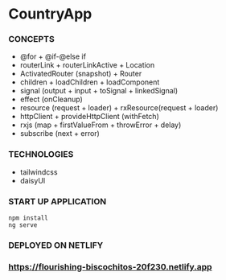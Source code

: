 # CountryApp

### CONCEPTS
* @for + @if-@else if
* routerLink + routerLinkActive + Location
* ActivatedRouter (snapshot) + Router
* children + loadChildren + loadComponent
* signal (output + input + toSignal + linkedSignal)
* effect (onCleanup)
* resource (request + loader) + rxResource(request + loader)
* httpClient + provideHttpClient (withFetch)
* rxjs (map + firstValueFrom + throwError + delay)
* subscribe (next + error)

### TECHNOLOGIES
* tailwindcss
* daisyUI

### START UP APPLICATION
```
npm install
ng serve
```

### DEPLOYED ON NETLIFY
### https://flourishing-biscochitos-20f230.netlify.app
